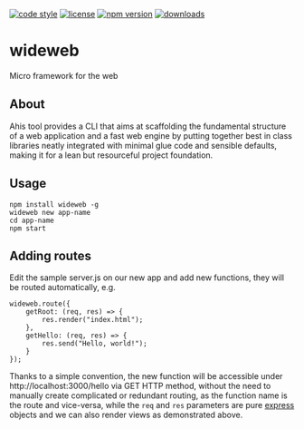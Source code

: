 [![code style](https://img.shields.io/badge/code_style-classic-blue.svg)](http://diogoeichert.github.io/eslint-config-classic)
[![license](https://img.shields.io/github/license/diogoeichert/wideweb.svg)](LICENSE)
[![npm version](https://img.shields.io/npm/v/wideweb.svg)](https://www.npmjs.com/package/wideweb)
[![downloads](https://img.shields.io/npm/dt/wideweb.svg)](https://www.npmjs.com/package/wideweb)

# wideweb
Micro framework for the web

## About
Ahis tool provides a CLI that aims at scaffolding the fundamental structure of a web application and a fast web engine by putting together best in class libraries neatly integrated with minimal glue code and sensible defaults, making it for a lean but resourceful project foundation.

## Usage
```
npm install wideweb -g
wideweb new app-name
cd app-name
npm start
```

## Adding routes
Edit the sample server.js on our new app and add new functions, they will be routed automatically, e.g.
```
wideweb.route({
	getRoot: (req, res) => {
		res.render("index.html");
	},
	getHello: (req, res) => {
		res.send("Hello, world!");
	}
});
```
Thanks to a simple convention, the new function will be accessible under http://localhost:3000/hello via GET HTTP method, without the need to manually create complicated or redundant routing, as the function name is the route and vice-versa, while the `req` and `res` parameters are pure [express](https://expressjs.com/) objects and we can also render views as demonstrated above.
